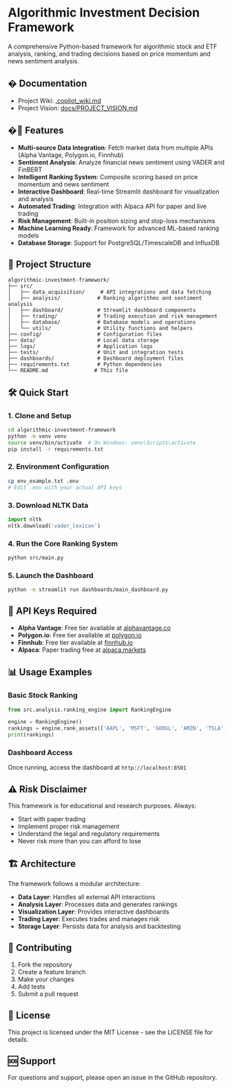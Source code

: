 # Algorithmic Investment Decision Framework

A comprehensive Python-based framework for algorithmic stock and ETF analysis, ranking, and trading decisions based on price momentum and news sentiment analysis.

## � Documentation

- Project Wiki: [.copilot_wiki.md](./.copilot_wiki.md)
- Project Vision: [docs/PROJECT_VISION.md](./docs/PROJECT_VISION.md)

## �🚀 Features

- **Multi-source Data Integration**: Fetch market data from multiple APIs (Alpha Vantage, Polygon.io, Finnhub)
- **Sentiment Analysis**: Analyze financial news sentiment using VADER and FinBERT
- **Intelligent Ranking System**: Composite scoring based on price momentum and news sentiment
- **Interactive Dashboard**: Real-time Streamlit dashboard for visualization and analysis
- **Automated Trading**: Integration with Alpaca API for paper and live trading
- **Risk Management**: Built-in position sizing and stop-loss mechanisms
- **Machine Learning Ready**: Framework for advanced ML-based ranking models
- **Database Storage**: Support for PostgreSQL/TimescaleDB and InfluxDB

## 📁 Project Structure

```
algorithmic-investment-framework/
├── src/
│   ├── data_acquisition/     # API integrations and data fetching
│   ├── analysis/            # Ranking algorithms and sentiment analysis
│   ├── dashboard/           # Streamlit dashboard components
│   ├── trading/             # Trading execution and risk management
│   ├── database/            # Database models and operations
│   └── utils/               # Utility functions and helpers
├── config/                  # Configuration files
├── data/                    # Local data storage
├── logs/                    # Application logs
├── tests/                   # Unit and integration tests
├── dashboards/              # Dashboard deployment files
├── requirements.txt         # Python dependencies
└── README.md               # This file
```

## 🛠 Quick Start

### 1. Clone and Setup

```bash
cd algorithmic-investment-framework
python -m venv venv
source venv/bin/activate  # On Windows: venv\Scripts\activate
pip install -r requirements.txt
```

### 2. Environment Configuration

```bash
cp env_example.txt .env
# Edit .env with your actual API keys
```

### 3. Download NLTK Data

```python
import nltk
nltk.download('vader_lexicon')
```

### 4. Run the Core Ranking System

```bash
python src/main.py
```

### 5. Launch the Dashboard

```bash
python -m streamlit run dashboards/main_dashboard.py
```

## 🔑 API Keys Required

- **Alpha Vantage**: Free tier available at [alphavantage.co](https://www.alphavantage.co/)
- **Polygon.io**: Free tier available at [polygon.io](https://polygon.io/)
- **Finnhub**: Free tier available at [finnhub.io](https://finnhub.io/)
- **Alpaca**: Paper trading free at [alpaca.markets](https://alpaca.markets/)

## 📊 Usage Examples

### Basic Stock Ranking
```python
from src.analysis.ranking_engine import RankingEngine

engine = RankingEngine()
rankings = engine.rank_assets(['AAPL', 'MSFT', 'GOOGL', 'AMZN', 'TSLA'])
print(rankings)
```

### Dashboard Access
Once running, access the dashboard at `http://localhost:8501`

## ⚠️ Risk Disclaimer

This framework is for educational and research purposes. Always:
- Start with paper trading
- Implement proper risk management
- Understand the legal and regulatory requirements
- Never risk more than you can afford to lose

## 🏗 Architecture

The framework follows a modular architecture:
- **Data Layer**: Handles all external API interactions
- **Analysis Layer**: Processes data and generates rankings
- **Visualization Layer**: Provides interactive dashboards
- **Trading Layer**: Executes trades and manages risk
- **Storage Layer**: Persists data for analysis and backtesting

## 🤝 Contributing

1. Fork the repository
2. Create a feature branch
3. Make your changes
4. Add tests
5. Submit a pull request

## 📄 License

This project is licensed under the MIT License - see the LICENSE file for details.

## 🆘 Support

For questions and support, please open an issue in the GitHub repository.
